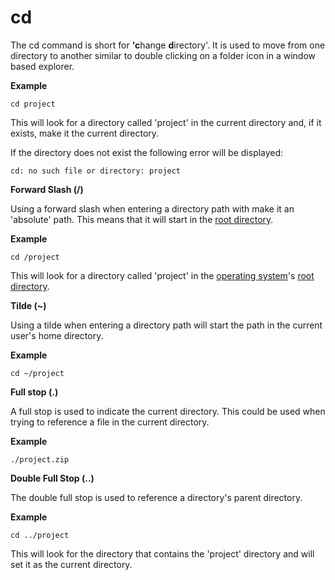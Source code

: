 # cd

The cd command is short for **'c**hange **d**irectory'. It is used to move from one directory to another similar to double clicking on a folder icon in a window based explorer.

**Example**

`cd project`

This will look for a directory called 'project' in the current directory and, if it exists, make it the current directory.

If the directory does not exist the following error will be displayed:

`cd: no such file or directory: project`



**Forward Slash \(/\)**

Using a forward slash when entering a directory path with make it an 'absolute' path. This means that it will start in the [root directory](/root-directory.md).

**Example**

`cd /project`

This will look for a directory called 'project' in the [operating system](/operating-system.md)'s [root directory](/root-directory.md).



**Tilde \(~\)**

Using a tilde when entering a directory path will start the path in the current user's home directory.

**Example**

`cd ~/project`



**Full stop \(.\)**

A full stop is used to indicate the current directory. This could be used when trying to reference a file in the current directory.

**Example**

`./project.zip`



**Double Full Stop \(..\)**

The double full stop is used to reference a directory's parent directory.

**Example**

`cd ../project`

This will look for the directory that contains the 'project' directory and will set it as the current directory.

